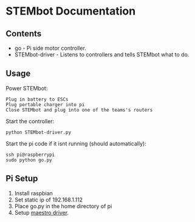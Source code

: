 STEMbot Documentation
====================

Contents
--------

* go - Pi side motor controller.
* STEMbot-driver - Listens to controllers and tells STEMbot what to do.

Usage
-----

Power STEMbot:

	Plug in battery to ESCs
	Plug portable charger into pi
	Close STEMbot and plug into one of the teams's routers

Start the controller:

    python STEMbot-driver.py

Start the pi code if it isnt running (should automatically):

    ssh pi@raspberrypi
    sudo python go.py
    

Pi Setup
--------

1. Install raspbian
2. Set static ip of 192.168.1.112
3. Place go.py in the home directory of pi
4. Setup [maestro driver](https://github.com/FRC4564/Maestro).